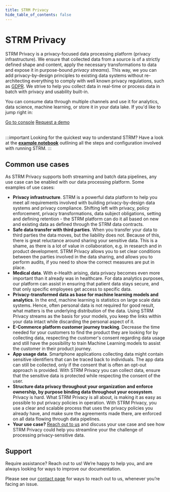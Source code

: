 ```yaml
---
title: STRM Privacy
hide_table_of_contents: false
---
```


# STRM Privacy

STRM Privacy is a privacy-focused data processing platform (privacy infrastructure). We ensure that collected data from a source is of a strictly defined shape and content, apply the necessary transformations to data and expose it in purpose-bound _privacy streams_). This way,  we you can add privacy-by-design principles to existing data systems without re-architecting everything to comply with well known privacy regulations, such as
[GDPR](https://gdpr.eu/). We strive to help you collect data
in real-time or process data in batch with privacy and usability built-in.

You can consume data through multiple channels and use it
for analytics, data science, machine learning, or store it
in your data lake. If you'd like to jump right in:

<div>
  <a class="button button_light" href="https://console.strmprivacy.io" target="_blank">Go to console</a>
  <a class="button button_dark" href="https://strmprivacy.io/request-demo/" target="_blank">Request a demo</a>
</div>

<br />

:::important
Looking for the quickest way to understand STRM? Have a look at the [**example notebook**](https://deepnote.com/workspace/STRM-demos-2614c69d-1aae-4c75-a0b8-ee631006da30/project/Data-team-in-a-day-with-STRM-eb9f78ee-b796-48e5-b1ff-b77815a3952a/notebook/Anonymisation%20pipelines%20with%20STRM%20Privacy-681be7708cf844589c24db36e0a5d2d9) outlining all the steps and configuration involved with running STRM. 
:::

## Common use cases

As STRM Privacy supports both streaming and batch data pipelines, any use case can be enabled with our data processing
platform. Some examples of use cases:

* **Privacy infrastructure**. STRM is a powerful data platform to help you meet all requirements involved with building privacy-by-design data systems and privacy compliance. Shifting left with privacy, policy enforcement, privacy transformations, data subject obligations, setting and defining retention - the STRM platform can do it all based on new and existing data as defined through the STRM data contracts. 
* **Safe data transfer with third parties**. When you transfer your data to third parties the data moves, but the
  liability does not. Because of this, there is
  great reluctance around sharing your sensitive data. This is a shame, as there is a lot of value in collaboration,
  e.g. in research and in product development. STRM Privacy allows you to set clear conditions between the parties
  involved in the data sharing, and allows you to perform audits, if you need to show the correct measures are put in
  place.
* **Medical data**. With e-Health arising, data privacy becomes even more important than it already was in healthcare.
  For data analytics purposes, our platform can assist in ensuring that patient data stays secure, and that only
  specific employees get access to specific data. 
* **Privacy-transformed data as base for machine learning models and analytics**. In the end, machine learning is
  statistics on large scale data systems. Hence, often personal data is not required for
  good result, what matters is the underlying distribution of the data. Using STRM Privacy streams as the basis for your
  models, you keep the links within your data intact while discarding the personal aspect of it. 
* **E-Commerce platform customer journey tracking**. Decrease the time needed for your customers to find the product
  they are looking for by collecting data, respecting the customer's consent regarding data usage and still have the
  possibility to train Machine Learning models to assist the customer in their product journey.
* **App usage data**. Smartphone applications collecting data might contain sensitive identifiers that can be traced
  back to individuals. The app data can still be collected, only if the consent that is often an opt-out approach is
  provided. With STRM Privacy you can collect data, ensure that the sensitive data is protected while respecting the
  consent of the user.
* **Structure data privacy throughout your organization and enforce ownership, by purpose binding data throughout your
  ecosystem**. Privacy is hard. What STRM Privacy is all about, is making it as easy as possible to put privacy policies
  in
  operation. With STRM Privacy, you use a clear and scalable process that uses the privacy policies you already have,
  and make sure the agreements made there, are enforced on all data flowing through data pipelines.
* **Your use case?** [Reach out to us](docs/05-contact/index.md) and discuss your use case and see how STRM Privacy could help you streamline your
  the challenge of processing privacy-sensitive data.

## Support

Require assistance? Reach out to us! We’re happy to help you, and are always looking for ways to improve our
documentation.

Please see our [contact page](docs/05-contact/index.md) for ways to reach out
to us, whenever you’re facing an issue.

